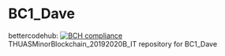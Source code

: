 # BC1_Dave 
bettercodehub: [![BCH compliance](https://bettercodehub.com/edge/badge/web3assignments/BC1_Dave?branch=master)](https://bettercodehub.com/) 
<br> 
THUASMinorBlockchain_20192020B_IT repository for BC1_Dave 
<br> 
